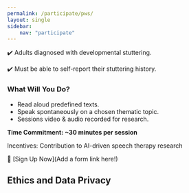 ```yaml
---
permalink: /participate/pws/
layout: single
sidebar: 
    nav: "participate"
---
```



✔️ Adults diagnosed with developmental stuttering.

✔️ Must be able to self-report their stuttering history.


### What Will You Do?
- Read aloud predefined texts.
- Speak spontaneously on a chosen thematic topic.
- Sessions video & audio recorded for research.

**Time Commitment: ~30 minutes per session**

Incentives: Contribution to AI-driven speech therapy research

🔗 [Sign Up Now](Add a form link here!)


## Ethics and Data Privacy
